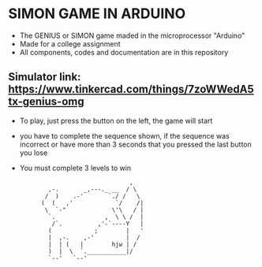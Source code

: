 # SIMON GAME IN ARDUINO
- The GENIUS or SIMON game maded in the microprocessor "Arduino"
- Made for a college assignment
- All components, codes and documentation are in this repository
## Simulator link: https://www.tinkercad.com/things/7zoWWedA5tx-genius-omg
- To play, just press the button on the left, the game will start
- you have to complete the sequence shown, if the sequence was incorrect or have more than 3 seconds that you pressed the last button you lose
- You must complete 3 levels to win

                                     ,
              ,-.       _,---._ __  / \
             /  )    .-'       `./ /   \
            (  (   ,'            `/    /|
             \  `-"             \'\   / |
              `.              ,  \ \ /  |
               /`.          ,'-`----Y   |
              (            ;        |   '
              |  ,-.    ,-'         |  /
              |  | (   |        hjw | /
              )  |  \  `.___________|/
              `--'   `--'
